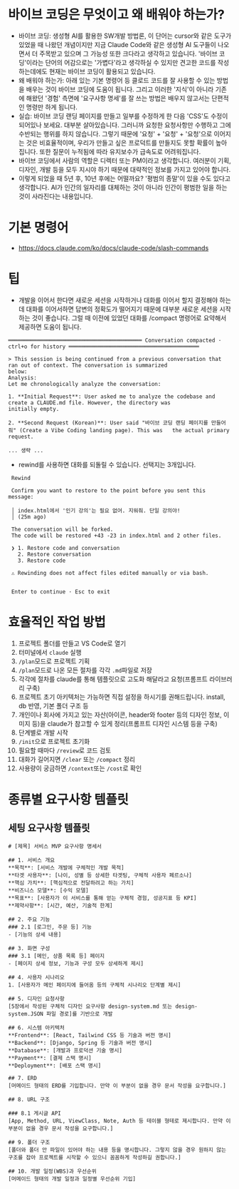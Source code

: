 # 바이브 코딩은 무엇이고 왜 배워야 하는가?

* 바이브 코딩: 생성형 AI를 활용한 SW개발 방법론, 이 단어는 cursor와 같은 도구가 있었을 때 나왔던 개념이지만 지금 Claude Code와 같은 생성형 AI 도구들이 나오면서 더 주목받고 있으며 그 가능성 또한 크다라고 생각하고 있습니다. '바이브 코딩'이라는 단어의 어감으로는 '가볍다'라고 생각하실 수 있지만 견고한 코드를 작성하는데에도 현재는 바이브 코딩이 활용되고 있습니다.
* 왜 배워야 하는가: 아래 있는 기본 명령어 등 클로드 코드를 잘 사용할 수 있는 방법을 배우는 것이 바이브 코딩에 도움이 됩니다. 그리고 이러한 '지식'이 아니라 기존에 해왔던 '경험' 측면에 '요구사항 명세'를 잘 쓰는 방법은 배우지 않고서는 단편적인 명령만 하게 됩니다. 
* 실습: 바이브 코딩 랜딩 페이지를 만들고 일부를 수정하게 한 다음 'CSS'도 수정이 되어있나 보세요. 대부분 살아있습니다. 그러니까 요청한 요청사항만 수행하고 그에 수반되는 행위를 하지 않습니다. 그렇기 때문에 '요청' + '요청' + '요청'으로 이어지는 것은 비효율적이며, 우리가 만들고 싶은 프로덕트를 만들지도 못할 확률이 높아집니다. 또한 질문이 누적됨에 따라 유지보수가 급속도로 어려워집니다.
* 바이브 코딩에서 사람의 역할은 디렉터 또는 PM이라고 생각합니다. 여러분이 기획, 디자인, 개발 등을 모두 지시야 하기 때문에 대략적인 정보를 가지고 있어야 합니다.
* 이렇게 되었을 때 5년 후, 10년 후에는 어떨까요? '평범의 종말'이 있을 수도 있다고 생각합니다. AI가 인간의 일자리를 대체하는 것이 아니라 인간이 평범한 일을 하는 것이 사라진다는 내용입니다.

# 기본 명령어

* https://docs.claude.com/ko/docs/claude-code/slash-commands

# 팁
* 개발을 이어서 한다면 새로운 세션을 시작하거나 대화를 이어서 할지 결정해야 하는데 대화를 이어서하면 답변의 정확도가 떨어지기 때문에 대부분 새로운 세션을 시작하는 것이 좋습니다. 그럴 때 이전에 있었던 대화를 /compact 명령어로 요약해서 제공하면 도움이 됩니다.

```
══════════════════════════════════════════ Conversation compacted · ctrl+o for history ═════════════════════════════════════════

> This session is being continued from a previous conversation that ran out of context. The conversation is summarized 
below:
Analysis:
Let me chronologically analyze the conversation:

1. **Initial Request**: User asked me to analyze the codebase and create a CLAUDE.md file. However, the directory was 
initially empty.

2. **Second Request (Korean)**: User said "바이브 코딩 랜딩 페이지를 만들어줘" (Create a Vibe Coding landing page). This was   the actual primary request.

... 생략 ...
```
* rewind를 사용하면 대화를 되돌릴 수 있습니다. 선택지는 3개입니다.

```
 Rewind

 Confirm you want to restore to the point before you sent this message:

 │ index.html에서 '인기 강의'는 필요 없어. 지워줘. 단일 강의야!
 │ (25m ago)

 The conversation will be forked.
 The code will be restored +43 -23 in index.html and 2 other files.

 ❯ 1. Restore code and conversation
   2. Restore conversation
   3. Restore code

 ⚠ Rewinding does not affect files edited manually or via bash.


 Enter to continue · Esc to exit
 ```

# 효율적인 작업 방법

1. 프로젝트 폴더를 만들고 VS Code로 열기
2. 터미널에서 `claude` 실행
3. `/plan`모드로 프로젝트 기획
4. `/plan`모드로 나온 모든 절차를 각각 `.md`파일로 저장
5. 각각에 절차를 claude를 통해 템플릿으로 고도화 해달라고 요청(프롬프트 라이브러리 구축)
6. 프로젝트 초기 아키텍처는 가능하면 직접 설정을 하시기를 권해드립니다. install, db 반영, 기본 폴더 구조 등
7. 개인이나 회사에 가지고 있는 자산(아이콘, header와 footer 등의 디자인 정보, 이미지 등)을 claude가 참고할 수 있게 정리(프롬프트 디자인 시스템 등을 구축)
8. 단계별로 개발 시작
9. `/init`으로 프로젝트 초기화
10. 필요할 때마다 `/review`로 코드 검토
11. 대화가 길어지면 `/clear` 또는 `/compact` 정리
12. 사용량이 궁금하면 `/context`또는 `/cost`로 확인

# 종류별 요구사항 템플릿

## 세팅 요구사항 템플릿

```
# [제목] 서비스 MVP 요구사항 명세서

## 1. 서비스 개요
**목적**: [서비스 개발에 구체적인 개발 목적]
**타겟 사용자**: [나이, 성별 등 상세한 타겟팅, 구체적 사용자 페르소나]
**핵심 가치**: [핵심적으로 전달하려고 하는 가치]
**비즈니스 모델**: [수익 모델]
**목표**: [사용자가 이 서비스를 통해 얻는 구체적 경험, 성공지표 등 KPI]
**제약사항**: [시간, 예산, 기술적 한계]

## 2. 주요 기능
### 2.1 [로그인, 주문 등] 기능
- [기능의 상세 내용]

## 3. 화면 구성
### 3.1 [메인, 상품 목록 등] 페이지
- [페이지 상세 정보, 기능과 구성 모두 상세하게 제시]

## 4. 사용자 시나리오
1. [사용자가 메인 페이지에 들어옴 등의 구체적 시나리오 단계별 제시]

## 5. 디자인 요청사항
[5장에서 작성된 구체적 디자인 요구사항 design-system.md 또는 design-system.JSON 파일 경로]를 기반으로 개발

## 6. 시스템 아키텍처
**Frontend**: [React, Tailwind CSS 등 기술과 버전 명시]
**Backend**: [Django, Spring 등 기술과 버전 명시]
**Database**: [개발과 프로덕션 기술 명시]
**Payment**: [결제 스택 명시]
**Deployment**: [배포 스택 명시]

## 7. ERD
[머메이드 형태의 ERD를 기입합니다. 만약 이 부분이 없을 경우 문서 작성을 요구합니다.]

## 8. URL 구조

### 8.1 게시글 API
[App, Method, URL, ViewClass, Note, Auth 등 테이블 형테로 제시합니다. 만약 이 부분이 없을 경우 문서 작성을 요구합니다.]

## 9. 폴더 구조
[폴더와 폴더 안 파일이 있어야 하는 내용 등을 명시합니다. 그렇지 않을 경우 원하지 않는 구조를 잡아 프로젝트를 시작할 수 있으니 꼼꼼하게 작성하길 권합니다.]

## 10. 개발 일정(WBS)과 우선순위
[머메이드 형태의 개발 일정과 일정별 우선순위 기입]
```